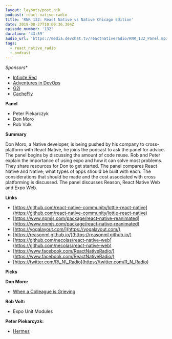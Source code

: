 ```yaml
---
layout: layouts/post.njk
podcast: react-native-radio
title: 'RNR 132: React Native vs Native Chicago Edition'
date: 2019-08-27T10:00:36.304Z
episode_number: '132'
duration: '43:59'
audio_url: 'https://media.devchat.tv/reactnativeradio/RNR_132_Panel.mp3'
tags:
  - react_native_radio
  - podcast
---
```

*Sponsors**

- [Infinite Red](http://radio.infinite.red/)
- [Adventures in DevOps](https://devchat.tv/adventures-in-devops/)
- [G2i](https://www.g2i.co/?utm_source=React_Native_Radio&amp;utm_medium=Podcast)
- [CacheFly](https://www.cachefly.com/)

**Panel**

- Peter Piekarczyk
- Don Moro
- Rob Volk

**Summary**

Don Moro, a Native developer, is being pushed by his company to cross-platform with React Native, he joins the podcast to ask the panel for advice. The panel begins by discussing the amount of code reuse. Rob and Peter explain the importance of using expo and how it can solve most problems. They share resources for Don to get started. The panel compares React Native and Native; what types of apps should be built with each. The considerations that should be made and the cost associated with cross platforming is discussed. The panel discusses Reason, React Native Web and Expo Web.

**Links**

- [https://github.com/react-native-community/lottie-react-native](https://github.com/react-native-community/lottie-react-native)
- [https://www.npmjs.com/package/react-native-reanimated](https://www.npmjs.com/package/react-native-reanimated)
- [https://yogalayout.com/](https://yogalayout.com/)
- [https://reasonml.github.io/](https://reasonml.github.io/)
- [https://github.com/necolas/react-native-web](https://github.com/necolas/react-native-web)
- [https://www.facebook.com/ReactNativeRadio/](https://www.facebook.com/ReactNativeRadio/)
- [https://twitter.com/R\_N\_Radio](https://twitter.com/R_N_Radio)

**Picks**

**Don Moro:**

- [When a Colleague is Grieving](https://hbr.org/2019/07/when-a-colleague-is-grieving)

**Rob Volt:**

- Expo Unit Modules

**Peter Piekarcyzk:**

- [Hermes](https://facebook.github.io/react-native/blog/2019/07/17/hermes)
